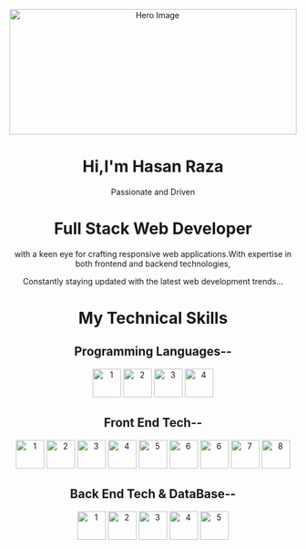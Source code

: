 <p align="center">
  <img src="https://i.postimg.cc/0Nd0D244/d.png" alt="Hero Image" width="100%" height="220">
</p>
<div align="center">
  <h1>Hi,I'm Hasan Raza</h1>
  <p>Passionate and Driven <h1> Full Stack Web Developer</h1> with a keen eye for crafting responsive web applications.With expertise in both frontend and backend technologies,
  <p>Constantly staying updated with the latest web development trends...</p>
</div>
<div align="center">
  <h1>My Technical Skills</h1>
  <h2>Programming Languages--</h2>
  <div>
    <img src="https://upload.wikimedia.org/wikipedia/commons/1/19/C_Logo.png"alt="1" widht="50" height="50">
    <img src="https://upload.wikimedia.org/wikipedia/en/thumb/3/30/Java_programming_language_logo.svg/1200px-Java_programming_language_logo.svg.png" alt="2" widht="50" height="50">
    <img src="https://upload.wikimedia.org/wikipedia/commons/6/6a/JavaScript-logo.png" alt="3" widht="50" height="50">
    <img src="https://upload.wikimedia.org/wikipedia/commons/thumb/4/4c/Typescript_logo_2020.svg/1200px-Typescript_logo_2020.svg.png" alt="4" widht="50" height="50">
  </div>
  <h2>Front End Tech--</h2>
  <div>
    <img src="https://upload.wikimedia.org/wikipedia/commons/thumb/6/61/HTML5_logo_and_wordmark.svg/512px-HTML5_logo_and_wordmark.svg.png"alt="1" widht="50" height="50">
    <img src="https://encrypted-tbn0.gstatic.com/images?q=tbn:ANd9GcTO5ryTY9VShCV5uJWhoBXkcxxlFB8O5bbxGA&s" alt="2" widht="50" height="50">
    <img src="https://encrypted-tbn0.gstatic.com/images?q=tbn:ANd9GcSlGmKtrnxElpqw3AExKXPWWBulcwjlvDJa1Q&s" alt="3" widht="50" height="50">
    <img src="https://images-cdn.openxcell.com/wp-content/uploads/2024/07/24154156/dango-inner-2.webp" alt="4" widht="50" height="50">
    <img src="https://encrypted-tbn0.gstatic.com/images?q=tbn:ANd9GcQNhoXisDruJMDAq3Ltd-wuaMW2lGxck9wAKw&s" alt="5" widht="50" height="50">
    <img src="https://encrypted-tbn0.gstatic.com/images?q=tbn:ANd9GcQ8dYWJ-_SKJ2akzqJuvM_0Alw5qC0NEIauRg&s" alt="6" widht="50" height="50">
    <img src="https://cdn.worldvectorlogo.com/logos/material-ui-1.svg" alt="6" widht="50" height="50">
    <img src="https://upload.wikimedia.org/wikipedia/commons/thumb/b/b2/Bootstrap_logo.svg/1280px-Bootstrap_logo.svg.png" alt="7" widht="50" height="50">
    <img src="https://encrypted-tbn0.gstatic.com/images?q=tbn:ANd9GcTMfeXAXFgfBZUaROGYeW0t9QrxpFHA_OI3Xg&s" alt="8" widht="50" height="50">
  </div>
  <h2>Back End Tech & DataBase--</h2>
  <div>
    <img src="https://encrypted-tbn0.gstatic.com/images?q=tbn:ANd9GcSBwzWqFVu66ck-2u_nDBgLTZbR3cNjpUCbWg&s"alt="1" widht="50" height="50">
    <img src="https://cdn.prod.website-files.com/6320125ace536b6ad148eca3/66502d746f57d299fe0e0c31_Image%201-Express.js.webp" alt="2" widht="50" height="50">
    <img src="https://encrypted-tbn0.gstatic.com/images?q=tbn:ANd9GcSFL32D-uNmvccZXINXUyASXF0BhYHyhzyIvg&s" alt="3" widht="50" height="50">
    <img src="https://upload.wikimedia.org/wikipedia/commons/thumb/2/29/Postgresql_elephant.svg/1985px-Postgresql_elephant.svg.png" alt="4" widht="50" height="50">
    <img src="https://encrypted-tbn0.gstatic.com/images?q=tbn:ANd9GcQTArzXKp_ZPAa03Knuu9aL4Ge5N4GQmFcRBw&s" alt="5" widht="50" height="50">
  </div>
</div>


